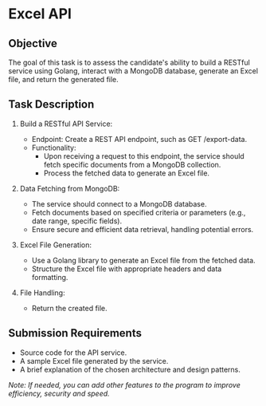 # Excel API

<!-- TODO: add api endpoints guide here -->

## Objective

The goal of this task is to assess the candidate's ability to build a RESTful service using Golang, interact with a MongoDB database, generate an Excel file, and return the generated file.

## Task Description

1. Build a RESTful API Service:

   - Endpoint: Create a REST API endpoint, such as GET /export-data.
   - Functionality:
     - Upon receiving a request to this endpoint, the service should fetch specific documents from a MongoDB collection.
     - Process the fetched data to generate an Excel file.

2. Data Fetching from MongoDB:

   - The service should connect to a MongoDB database.
   - Fetch documents based on specified criteria or parameters (e.g., date range, specific fields).
   - Ensure secure and efficient data retrieval, handling potential errors.

3. Excel File Generation:

   - Use a Golang library to generate an Excel file from the fetched data.
   - Structure the Excel file with appropriate headers and data formatting.

4. File Handling:

   - Return the created file.

## Submission Requirements

- Source code for the API service.
- A sample Excel file generated by the service.
- A brief explanation of the chosen architecture and design patterns.

_Note: If needed, you can add other features to the program to improve efficiency, security and speed._
